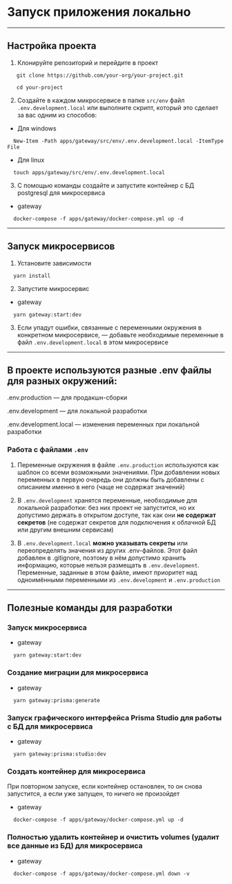 # Запуск приложения локально

---

## Настройка проекта

1. Клонируйте репозиторий и перейдите в проект

```
   git clone https://github.com/your-org/your-project.git
```

```
   cd your-project
```

2. Создайте в каждом микросервисе в папке `src/env` файл `.env.development.local` или выполните скрипт, который это сделает за вас одним из способов:

- Для windows

```shell
  New-Item -Path apps/gateway/src/env/.env.development.local -ItemType File
```

- Для linux

```shell
  touch apps/gateway/src/env/.env.development.local
```

3. С помощью команды создайте и запустите контейнер с БД postgresql для микросервиса

- gateway

```shell
  docker-compose -f apps/gateway/docker-compose.yml up -d
```

---

## Запуск микросервисов

1. Установите зависимости

```shell
  yarn install
```

2. Запустите микросервис

- gateway

```shell
  yarn gateway:start:dev
```

3. Если упадут ошибки, связанные с переменными окружения в конкретном микросервисе, — добавьте необходимые переменные в файл `.env.development.local` в этом микросервисе

---

## В проекте используются разные .env файлы для разных окружений:

.env.production — для продакшн-сборки

.env.development — для локальной разработки

.env.development.local — изменения переменных при локальной разработки

### Работа с файлами `.env`

1. Переменные окружения в файле `.env.production` используются как шаблон со всеми возможными значениями. При добавлении
   новых переменных в первую очередь они должны быть добавлены с описанием именно в него (чаще не содержат значений)

2. В `.env.development` хранятся переменные, необходимые для локальной разработки: без них проект не запустится, но их
   допустимо держать в открытом доступе, так как они **не содержат секретов** (не содержат секретов для подключения к облачной
   БД или другим внешним сервисам)

3. В `.env.development.local` **можно указывать секреты** или переопределять значения из других .env-файлов. Этот файл
   добавлен в .gitignore, поэтому в нём допустимо хранить информацию, которые нельзя размещать в `.env.development`.
   Переменные, заданные в этом файле, имеют приоритет над одноимёнными переменными из `.env.development` и `.env.production`

---

## Полезные команды для разработки

### Запуск микросервиса

- gateway

```shell
  yarn gateway:start:dev
```

### Создание миграции для микросервиса

- gateway

```shell
  yarn gateway:prisma:generate
```

### Запуск графического интерфейса Prisma Studio для работы с БД для микросервиса

- gateway

```shell
  yarn gateway:prisma:studio:dev
```

### Создать контейнер для микросервиса

При повторном запуске, если контейнер остановлен, то он снова запустится, а если уже запущен, то ничего не произойдет

- gateway

```shell
  docker-compose -f apps/gateway/docker-compose.yml up -d
```

### Полностью удалить контейнер и очистить volumes (удалит все данные из БД) для микросервиса

- gateway

```shell
  docker-compose -f apps/gateway/docker-compose.yml down -v
```

